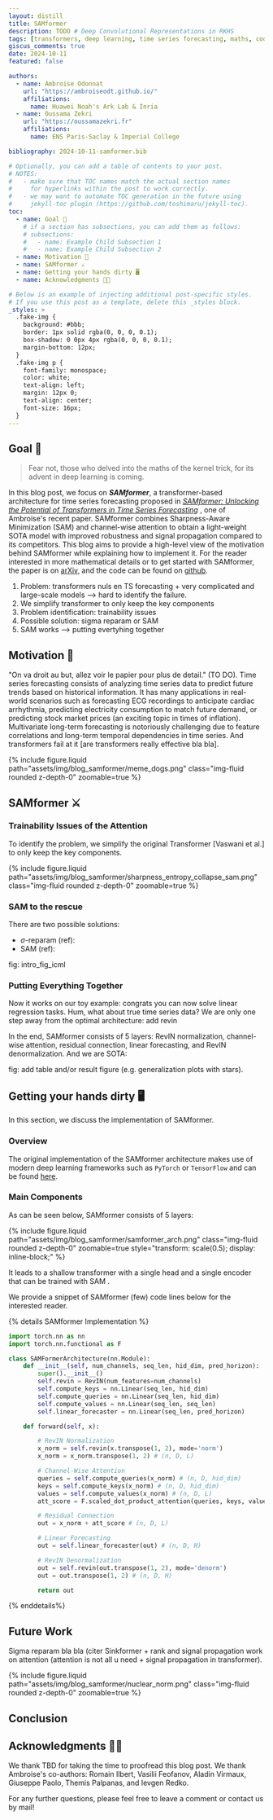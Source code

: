 ```yaml
---
layout: distill
title: SAMformer
description: TODO # Deep Convolutional Representations in RKHS
tags: [transformers, deep learning, time series forecasting, maths, code]
giscus_comments: true
date: 2024-10-11
featured: false

authors:
  - name: Ambroise Odonnat
    url: "https://ambroiseodt.github.io/"
    affiliations:
      name: Huawei Noah's Ark Lab & Inria
  - name: Oussama Zekri
    url: "https://oussamazekri.fr"
    affiliations:
      name: ENS Paris-Saclay & Imperial College

bibliography: 2024-10-11-samformer.bib

# Optionally, you can add a table of contents to your post.
# NOTES:
#   - make sure that TOC names match the actual section names
#     for hyperlinks within the post to work correctly.
#   - we may want to automate TOC generation in the future using
#     jekyll-toc plugin (https://github.com/toshimaru/jekyll-toc).
toc:
  - name: Goal 🚀 
    # if a section has subsections, you can add them as follows:
    # subsections:
    #   - name: Example Child Subsection 1
    #   - name: Example Child Subsection 2
  - name: Motivation 🔎
  - name: SAMformer ⚔️
  - name: Getting your hands dirty 🖥️
  - name: Acknowledgments 🙏🏾

# Below is an example of injecting additional post-specific styles.
# If you use this post as a template, delete this _styles block.
_styles: >
  .fake-img {
    background: #bbb;
    border: 1px solid rgba(0, 0, 0, 0.1);
    box-shadow: 0 0px 4px rgba(0, 0, 0, 0.1);
    margin-bottom: 12px;
  }
  .fake-img p {
    font-family: monospace;
    color: white;
    text-align: left;
    margin: 12px 0;
    text-align: center;
    font-size: 16px;
  }
---
```


## <a id="goal"></a>Goal 🚀
> Fear not, those who delved into the maths of the kernel trick, for its advent in deep learning is coming.

In this blog post, we focus on ***SAMformer***, a transformer-based architecture for time series forecasting proposed in [*SAMformer: Unlocking the Potential of Transformers in Time Series Forecasting*](https://arxiv.org/pdf/2402.10198) <d-cite key="mairal2016endtoend"></d-cite>, one of Ambroise's recent paper. SAMformer combines Sharpness-Aware Minimization (SAM) <d-cite key="mairal2016endtoend"></d-cite> and channel-wise attention to obtain a light-weight SOTA model with improved robustness and signal propagation compared to its competitors. This blog aims to provide a high-level view of the motivation behind SAMformer while explaining how to implement it. For the reader interested in more mathematical details or to get started with SAMformer, the paper is on [arXiv](https://arxiv.org/pdf/2402.10198), and the code can be found on [github](https://github.com/romilbert/samformer).

1) Problem: transformers nuls en TS forecasting + very complicated and large-scale models --> hard to identify the failure.
2) We simplify transformer to only keep the key components
3) Problem identification: trainability issues
4) Possible solution: sigma reparam or SAM
5) SAM works --> putting evertyhing together

## Motivation 🔎
"On va droit au but, allez voir le papier pour plus de detail." (TO DO). 
Time series forecasting consists of analyzing time series data to predict future trends based on historical information. It has many applications in real-world scenarios such as forecasting ECG recordings to anticipate cardiac arrhythmia, predicting electricity consumption to match future demand, or predicting stock market prices (an exciting topic in times of inflation). Multivariate long-term forecasting is notoriously challenging due to feature correlations and long-term temporal dependencies in time series. And transformers fail at it [are transformers really effective bla bla].

{% include figure.liquid path="assets/img/blog_samformer/meme_dogs.png" class="img-fluid rounded z-depth-0" zoomable=true %}

## SAMformer ⚔️

### Trainability Issues of the Attention
To identify the problem, we simplify the original Transformer [Vaswani et al.] to only keep the key components.

{% include figure.liquid path="assets/img/blog_samformer/sharpness_entropy_collapse_sam.png" class="img-fluid rounded z-depth-0" zoomable=true %}


### SAM to the rescue
There are two possible solutions:
- $\sigma$-reparam (ref):
- SAM (ref):

fig: intro_fig_icml

### Putting Everything Together
Now it works on our toy example: congrats you can now solve linear regression tasks. Hum, what about true time series data? We are only one step away from the optimal architecture: add revin

In the end, SAMformer consists of 5 layers: RevIN normalization, channel-wise attention, residual connection, linear forecasting, and RevIN denormalization. And we are SOTA: 

fig: add table and/or result figure (e.g. generalization plots with stars).

## Getting your hands dirty 🖥️
In this section, we discuss the implementation of SAMformer. 

### Overview
The original implementation of the SAMformer architecture makes use of modern deep learning frameworks such as `PyTorch` or `TensorFlow` and can be found [here](https://github.com/romilbert/samformer).

### Main Components
As can be seen below, SAMformer consists of 5 layers:

{% include figure.liquid path="assets/img/blog_samformer/samformer_arch.png" class="img-fluid rounded z-depth-0" zoomable=true style="transform: scale(0.5); display: inline-block;" %}

It leads to a shallow transformer with a single head and a single encoder that can be trained with SAM <d-cite key="mairal2016endtoend"></d-cite>. 

We provide a snippet of SAMformer (few) code lines below for the interested reader. 

{% details SAMformer Implementation %}
```python
import torch.nn as nn
import torch.nn.functional as F

class SAMFormerArchitecture(nn.Module):
    def __init__(self, num_channels, seq_len, hid_dim, pred_horizon):
        super().__init__()
        self.revin = RevIN(num_features=num_channels)
        self.compute_keys = nn.Linear(seq_len, hid_dim)
        self.compute_queries = nn.Linear(seq_len, hid_dim)
        self.compute_values = nn.Linear(seq_len, seq_len)
        self.linear_forecaster = nn.Linear(seq_len, pred_horizon)

    def forward(self, x):

        # RevIN Normalization
        x_norm = self.revin(x.transpose(1, 2), mode='norm') 
        x_norm = x_norm.transpose(1, 2) # (n, D, L)

        # Channel-Wise Attention
        queries = self.compute_queries(x_norm) # (n, D, hid_dim)
        keys = self.compute_keys(x_norm) # (n, D, hid_dim)
        values = self.compute_values(x_norm) # (n, D, L)
        att_score = F.scaled_dot_product_attention(queries, keys, values) # (n, D, L)

        # Residual Connection
        out = x_norm + att_score # (n, D, L)

        # Linear Forecasting
        out = self.linear_forecaster(out) # (n, D, H)

        # RevIN Denormalization
        out = self.revin(out.transpose(1, 2), mode='denorm')
        out = out.transpose(1, 2) # (n, D, H)

        return out
```
{% enddetails%}

## Future Work
Sigma reparam bla bla (citer Sinkformer + rank and signal propagation work on attention (attention is not all u need + signal propagation in transformer).

{% include figure.liquid path="assets/img/blog_samformer/nuclear_norm.png" class="img-fluid rounded z-depth-0" zoomable=true %}

## Conclusion
## <a id="acknowledgments"></a>Acknowledgments 🙏🏾

We thank TBD for taking the time to proofread this blog post. We thank Ambroise's co-authors: Romain Ilbert, Vasilii Feofanov, Aladin Virmaux, Giuseppe Paolo, Themis Palpanas, and Ievgen Redko. 

For any further questions, please feel free to leave a comment or contact us by mail!
